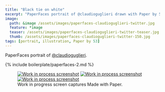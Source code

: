 ```yaml
---
title: "Black tie on white"
excerpt: "PaperFaces portrait of @claudioguglieri drawn with Paper by 53 on an iPad."
image: 
  path: &image /assets/images/paperfaces-claudioguglieri-twitter.jpg 
  feature: *image
  teaser: /assets/images/paperfaces-claudioguglieri-twitter-teaser.jpg
  thumb: /assets/images/paperfaces-claudioguglieri-twitter-150.jpg
tags: [portrait, illustration, Paper by 53]
---
```


PaperFaces portrait of [@claudioguglieri](http://twitter.com/claudioguglieri).

{% include boilerplate/paperfaces-2.md %}

<figure class="third">
  <a href="{{ site.url }}/assets/images/paperfaces-claudioguglieri-process-1-lg.jpg"><img src="{{ site.url }}/assets/images/paperfaces-claudioguglieri-process-1-600.jpg" alt="Work in process screenshot"></a>
  <a href="{{ site.url }}/assets/images/paperfaces-claudioguglieri-process-2-lg.jpg"><img src="{{ site.url }}/assets/images/paperfaces-claudioguglieri-process-2-600.jpg" alt="Work in process screenshot"></a>
  <a href="{{ site.url }}/assets/images/paperfaces-claudioguglieri-process-3-lg.jpg"><img src="{{ site.url }}/assets/images/paperfaces-claudioguglieri-process-3-600.jpg" alt="Work in process screenshot"></a>
  <figcaption>Work in progress screen captures Made with Paper.</figcaption>
</figure>

